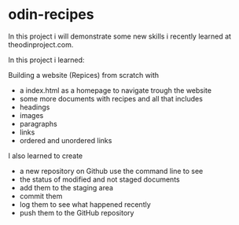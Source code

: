 # odin-recipes

In this project i will demonstrate some new skills i recently learned at theodinproject.com.

In this project i learned:

Building a website (Repices) from scratch with
- a index.html as a homepage to navigate trough the website
- some more documents with recipes
and all that includes
- headings
- images
- paragraphs
- links
- ordered and unordered links

I also learned to create 
- a new repository on Github
use the command line to see
- the status of modified and not staged documents
- add them to the staging area
- commit them
- log them to see what happened recently
- push them to the GitHub repository